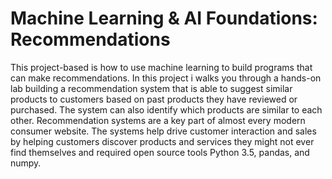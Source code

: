 # Machine Learning & AI Foundations: Recommendations
This project-based is how to use machine learning to build programs that can make recommendations. In this project i walks you through a hands-on lab building a recommendation system that is able to suggest similar products to customers based on past products they have reviewed or purchased. The system can also identify which products are similar to each other.
Recommendation systems are a key part of almost every modern consumer website. The systems help drive customer interaction and sales by helping customers discover products and services they might not ever find themselves and required  open source tools Python 3.5, pandas, and numpy.
